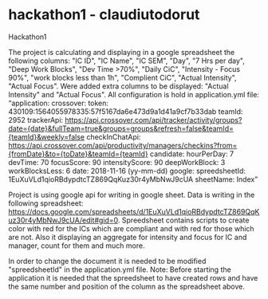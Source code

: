 # hackathon1 - claudiutodorut

Hackathon1

The project is calculating and displaying in a google spreadsheet the following columns:
"IC ID", "IC Name", "IC SEM", "Day", "7 Hrs per day", "Deep Work Blocks", "Dev Time >70%", "Daily CiC", "Intensity - Focus 90%", "work blocks less than 1h", "Complient CiC", "Actual Intensity", "Actual Focus".
Were added extra columns to be displayed: "Actual Intensity" and "Actual Focus".
All configuration is hold in application.yml file:
“application:
  crossover:
    token: 430109:1564055978335:57f5167da6e473d9a1d41a9cf7b33dab
    teamId: 2952
    trackerApi: https://api.crossover.com/api/tracker/activity/groups?date={date}&fullTeam=true&groups=groups&refresh=false&teamId={teamId}&weekly=false
    checkInChatApi: https://api.crossover.com/api/productivity/managers/checkins?from={fromDate}&to={toDate}&teamId={teamId}
  candidate:
    hourPerDay: 7
    devTime: 70
    focusScore: 90
    intensityScore: 90
    deepWorkBlock: 3
    workBlocksLess: 6
    date: 2018-11-16 (yy-mm-dd)
  google:
    spreedsheetId: 1EuXuVLd1qioRBdypdtcTZ869QqKuz30r4yMbNwJ9cUA
    sheetName: Index”
    
Project is using google api for writing in google sheet.
Data is writing in the following spreadsheet: https://docs.google.com/spreadsheets/d/1EuXuVLd1qioRBdypdtcTZ869QqKuz30r4yMbNwJ9cUA/edit#gid=0.
Spreedsheet contains scripts to create color with red for the ICs which are compliant and with red for those which are not.
Also it displaying an aggregate for intensity and focus for IC and manager, count for them and much more.

In order to change the document it is needed to be modified "spreedsheetId" in the application.yml file.
Note: Before starting the application it is needed that the spreedsheet to have created rows and have the same number and position of the column as the spreadsheet above.

